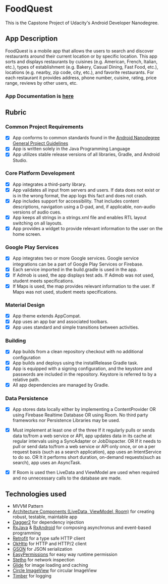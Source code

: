 # FoodQuest

This is the Capstone Project of Udacity's Android Developer Nanodegree.

## App Description

FoodQuest is a mobile app that allows the users to search and discover restaurants around their current location or by specific location. This app sorts and displays restaurants by cuisines (e.g. American, French, Italian, etc.), types of establishment (e.g. Bakery, Casual Dining, Fast Food, etc.), locations (e.g. nearby, zip code, city, etc.), and favorite restaurants. For each restaurant it provides address, phone number, cuisine, rating, price range, reviews by other users, etc.

### App Documentation is [here](https://github.com/thai-dang/Capstone-Project/blob/master/Capstone_Stage1.pdf)

## Rubric

### Common Project Requirements

- [x] App conforms to common standards found in the [Android Nanodegree General Project Guidelines](http://udacity.github.io/android-nanodegree-guidelines/core.html)
- [x] App is written solely in the Java Programming Language 
- [x] App utilizes stable release versions of all libraries, Gradle, and Android Studio.

### Core Platform Development

- [x] App integrates a third-party library.
- [x] App validates all input from servers and users. If data does not exist or is in the wrong format, the app logs this fact and does not crash.
- [x] App includes support for accessibility. That includes content descriptions, navigation using a D-pad, and, if applicable, non-audio versions of audio cues.
- [x] App keeps all strings in a strings.xml file and enables RTL layout switching on all layouts.
- [x] App provides a widget to provide relevant information to the user on the home screen.

### Google Play Services

- [x] App integrates two or more Google services. Google service integrations can be a part of Google Play Services or Firebase.
- [x] Each service imported in the build.gradle is used in the app.
- [x] If Admob is used, the app displays test ads. If Admob was not used, student meets specifications.
- [x] If Maps is used, the map provides relevant information to the user. If Maps was not used, student meets specifications.

### Material Design

- [x] App theme extends AppCompat.
- [x] App uses an app bar and associated toolbars.
- [x] App uses standard and simple transitions between activities.

### Building

- [x] App builds from a clean repository checkout with no additional configuration
- [x] App builds and deploys using the installRelease Gradle task.
- [x] App is equipped with a signing configuration, and the keystore and passwords are included in the repository. Keystore is referred to by a relative path.
- [x] All app dependencies are managed by Gradle.

### Data Persistence

- [x] App stores data locally either by implementing a ContentProvider OR using Firebase Realtime Database OR using Room. No third party frameworks nor Persistence Libraries may be used.
- [x] Must implement at least one of the three
If it regularly pulls or sends data to/from a web service or API, app updates data in its cache at regular intervals using a SyncAdapter or JobDispacter.
OR
If it needs to pull or send data to/from a web service or API only once, or on a per request basis (such as a search application), app uses an IntentService to do so.
OR
It it performs short duration, on-demand requests(such as search), app uses an AsyncTask.
- [x] If Room is used then LiveData and ViewModel are used when required and no unnecessary calls to the database are made.


## Technologies used

* MVVM Pattern
* [Architecture Components (LiveData, ViewModel, Room)](https://developer.android.com/topic/libraries/architecture/) for creating robust, testable, maintable app
* [Dagger2](https://github.com/google/dagger) for dependency injection
* [RxJava](https://github.com/ReactiveX/RxJava) & [RxAndroid](https://github.com/ReactiveX/RxAndroid) for composing asynchronus and event-based programming
* [Retrofit](https://github.com/square/retrofit) for a type safe HTTP client
* [OkHttp](https://github.com/square/okhttp) for HTTP and HTTP/2 client
* [GSON](https://github.com/google/gson) for JSON serialization
* [EasyPermissions](https://github.com/googlesamples/easypermissions) for easy way runtime permission
* [Stetho](https://github.com/facebook/stetho) for network inspection
* [Glide](https://github.com/bumptech/glide) for image loading and caching
* [Circle ImageView](https://github.com/hdodenhof/CircleImageView) for circular ImageView
* [Timber](https://github.com/JakeWharton/timber) ​for logging